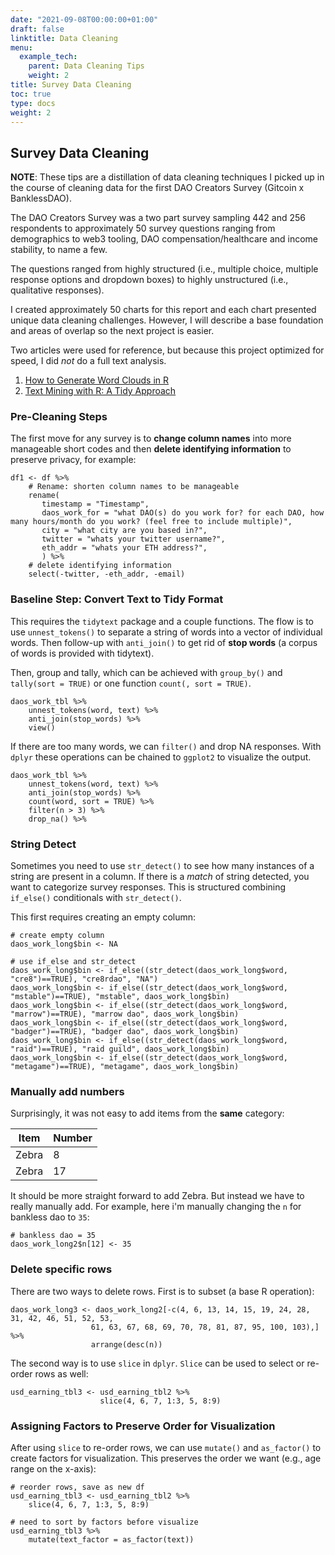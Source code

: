 ```yaml
---
date: "2021-09-08T00:00:00+01:00"
draft: false
linktitle: Data Cleaning
menu:
  example_tech:
    parent: Data Cleaning Tips
    weight: 2
title: Survey Data Cleaning
toc: true
type: docs
weight: 2
---
```


## Survey Data Cleaning

**NOTE**: These tips are a distillation of data cleaning techniques I picked up in the course of cleaning data for the first DAO Creators Survey (Gitcoin x BanklessDAO).

The DAO Creators Survey was a two part survey sampling 442 and 256 respondents to approximately 50 survey questions ranging from demographics to web3 tooling, DAO compensation/healthcare and income stability, to name a few.

The questions ranged from highly structured (i.e., multiple choice, multiple response options and dropdown boxes) to highly unstructured (i.e., qualitative responses). 

I created approximately 50 charts for this report and each chart presented unique data cleaning challenges. However, I will describe a base foundation and areas of overlap so the next project is easier. 

Two articles were used for reference, but because this project optimized for speed, I did *not* do a full text analysis. 

1. [How to Generate Word Clouds in R](https://towardsdatascience.com/create-a-word-cloud-with-r-bde3e7422e8a)
2. [Text Mining with R: A Tidy Approach](https://www.tidytextmining.com/tidytext.html#summary)

### Pre-Cleaning Steps

The first move for any survey is to **change column names** into more manageable short codes and then **delete identifying information** to preserve privacy, for example:

```
df1 <- df %>%
    # Rename: shorten column names to be manageable
    rename(
       timestamp = "Timestamp",
       daos_work_for = "what DAO(s) do you work for? for each DAO, how many hours/month do you work? (feel free to include multiple)",
       city = "what city are you based in?",
       twitter = "whats your twitter username?",
       eth_addr = "whats your ETH address?",
       ) %>%
    # delete identifying information
    select(-twitter, -eth_addr, -email)
```

### Baseline Step: Convert Text to Tidy Format

This requires the `tidytext` package and a couple functions. The flow is to use `unnest_tokens()` to separate a string of words into a vector of individual words. Then follow-up with `anti_join()` to get rid of **stop words** (a corpus of words is provided with tidytext). 

Then, group and tally, which can be achieved with `group_by()` and `tally(sort = TRUE)` or one function `count(, sort = TRUE)`.

```
daos_work_tbl %>%
    unnest_tokens(word, text) %>%
    anti_join(stop_words) %>% 
    view()

```
If there are too many words, we can `filter()` and drop NA responses. With `dplyr` these operations can be chained to `ggplot2` to visualize the output. 

```
daos_work_tbl %>%
    unnest_tokens(word, text) %>%
    anti_join(stop_words) %>% 
    count(word, sort = TRUE) %>%
    filter(n > 3) %>%
    drop_na() %>%
```

### String Detect

Sometimes you need to use `str_detect()` to see how many instances of a string are present in a column. If there is a *match* of string detected, you want to categorize survey responses. This is structured combining `if_else()` conditionals with `str_detect()`.

This first requires creating an empty column:

```
# create empty column
daos_work_long$bin <- NA

# use if_else and str_detect
daos_work_long$bin <- if_else((str_detect(daos_work_long$word, "cre8")==TRUE), "cre8rdao", "NA")
daos_work_long$bin <- if_else((str_detect(daos_work_long$word, "mstable")==TRUE), "mstable", daos_work_long$bin)
daos_work_long$bin <- if_else((str_detect(daos_work_long$word, "marrow")==TRUE), "marrow dao", daos_work_long$bin)
daos_work_long$bin <- if_else((str_detect(daos_work_long$word, "badger")==TRUE), "badger dao", daos_work_long$bin)
daos_work_long$bin <- if_else((str_detect(daos_work_long$word, "raid")==TRUE), "raid guild", daos_work_long$bin)
daos_work_long$bin <- if_else((str_detect(daos_work_long$word, "metagame")==TRUE), "metagame", daos_work_long$bin)
```

### Manually add numbers 

Surprisingly, it was not easy to add items from the **same** category:

| Item  | Number |
|-------|--------|
| Zebra | 8      |
| Zebra | 17     |

It should be more straight forward to add Zebra. But instead we have to really manually add. For example, here i'm manually changing the `n` for bankless dao to `35`:

```
# bankless dao = 35
daos_work_long2$n[12] <- 35

```

### Delete specific rows

There are two ways to delete rows. First is to subset (a base R operation):

```
daos_work_long3 <- daos_work_long2[-c(4, 6, 13, 14, 15, 19, 24, 28, 31, 42, 46, 51, 52, 53,
                  61, 63, 67, 68, 69, 70, 78, 81, 87, 95, 100, 103),] %>% 
                  arrange(desc(n))
```

The second way is to use `slice` in `dplyr`. `Slice` can be used to select or re-order rows as well:

```
usd_earning_tbl3 <- usd_earning_tbl2 %>%
                    slice(4, 6, 7, 1:3, 5, 8:9)
```

### Assigning Factors to Preserve Order for Visualization

After using `slice` to re-order rows, we can use `mutate()` and `as_factor()` to create factors for visualization. This preserves the order we want (e.g., age range on the x-axis):

```
# reorder rows, save as new df
usd_earning_tbl3 <- usd_earning_tbl2 %>%
    slice(4, 6, 7, 1:3, 5, 8:9)

# need to sort by factors before visualize
usd_earning_tbl3 %>% 
    mutate(text_factor = as_factor(text))
```

